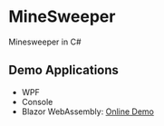 # MineSweeper
Minesweeper in C#

## Demo Applications
- WPF
- Console
- Blazor WebAssembly: [Online Demo](https://nemruddemir.github.io/MineSweeper)
